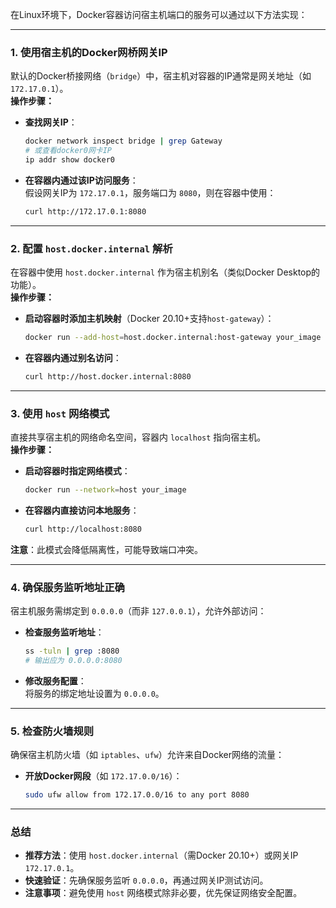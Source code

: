 

在Linux环境下，Docker容器访问宿主机端口的服务可以通过以下方法实现：

---

### 1. **使用宿主机的Docker网桥网关IP**
默认的Docker桥接网络（`bridge`）中，宿主机对容器的IP通常是网关地址（如 `172.17.0.1`）。  
**操作步骤：**
- **查找网关IP**：
  ```bash
  docker network inspect bridge | grep Gateway
  # 或查看docker0网卡IP
  ip addr show docker0
  ```
- **在容器内通过该IP访问服务**：  
  假设网关IP为 `172.17.0.1`，服务端口为 `8080`，则在容器中使用：
  ```bash
  curl http://172.17.0.1:8080
  ```

---

### 2. **配置 `host.docker.internal` 解析**
在容器中使用 `host.docker.internal` 作为宿主机别名（类似Docker Desktop的功能）。  
**操作步骤：**
- **启动容器时添加主机映射**（Docker 20.10+支持`host-gateway`）：
  ```bash
  docker run --add-host=host.docker.internal:host-gateway your_image
  ```
- **在容器内通过别名访问**：
  ```bash
  curl http://host.docker.internal:8080
  ```

---

### 3. **使用 `host` 网络模式**
直接共享宿主机的网络命名空间，容器内 `localhost` 指向宿主机。  
**操作步骤：**
- **启动容器时指定网络模式**：
  ```bash
  docker run --network=host your_image
  ```
- **在容器内直接访问本地服务**：
  ```bash
  curl http://localhost:8080
  ```
**注意**：此模式会降低隔离性，可能导致端口冲突。

---

### 4. **确保服务监听地址正确**
宿主机服务需绑定到 `0.0.0.0`（而非 `127.0.0.1`），允许外部访问：  
- **检查服务监听地址**：
  ```bash
  ss -tuln | grep :8080
  # 输出应为 0.0.0.0:8080
  ```
- **修改服务配置**：  
  将服务的绑定地址设置为 `0.0.0.0`。

---

### 5. **检查防火墙规则**
确保宿主机防火墙（如 `iptables`、`ufw`）允许来自Docker网络的流量：  
- **开放Docker网段**（如 `172.17.0.0/16`）：
  ```bash
  sudo ufw allow from 172.17.0.0/16 to any port 8080
  ```

---

### **总结**
- **推荐方法**：使用 `host.docker.internal`（需Docker 20.10+）或网关IP `172.17.0.1`。  
- **快速验证**：先确保服务监听 `0.0.0.0`，再通过网关IP测试访问。  
- **注意事项**：避免使用 `host` 网络模式除非必要，优先保证网络安全配置。
